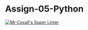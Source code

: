 # Assign-05-Python
[![Mr Coxall's Super Linter](https://github.com/ICS3U-Programming-JessahT/Assign-05-Python/workflows/Mr%20Coxall's%20Super%20Linter/badge.svg)](https://github.com/ICS3U-Programming-JessahT/Assign-05-Python/actions/)
